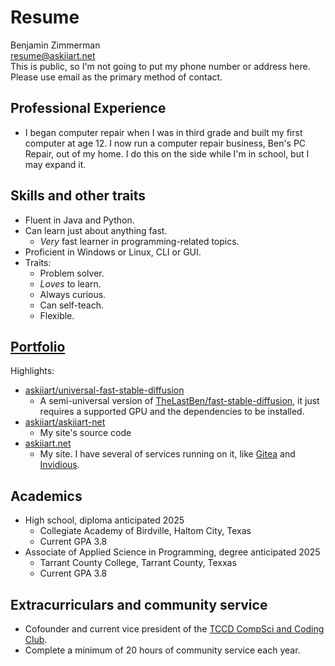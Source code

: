 # Resume

[//]: # (Formatted like this so that pandoc doesn't make these separate paragraphs)

<p>
Benjamin Zimmerman
<br>
<a href="resume@askiiart.net">resume@askiiart.net</a>
<br>
This is public, so I'm not going to put my phone number or address here.  Please use email as the primary method of contact.
</p>

## Professional Experience

- I began computer repair when I was in third grade and built my first computer at age 12. I now run a computer repair business, Ben's PC Repair, out of my home.  I do this on the side while I'm in school, but I may expand it.

## Skills and other traits

- Fluent in Java and Python.
- Can learn just about anything fast.
  - *Very* fast learner in programming-related topics.
- Proficient in Windows or Linux, CLI or GUI.
- Traits:
  - Problem solver.
  - *Loves* to learn.
  - Always curious.
  - Can self-teach.
  - Flexible.

## [Portfolio](https://askiiart.net/portfolio.html)

Highlights:

- [askiiart/universal-fast-stable-diffusion](http://github.com/askiiart/universal-fast-stable-diffusion)
  - A semi-universal version of [TheLastBen/fast-stable-diffusion](https://github.com/TheLastBen/fast-stable-diffusion), it just requires a supported GPU and the dependencies to be installed.
- [askiiart/askiiart-net](https://git.askiiart.net/askiiart/askiiart-net)
  - My site's source code
- [askiiart.net](https://askiiart.net)
  - My site. I have several of services running on it, like [Gitea](https://git.askiiart.net) and [Invidious](https://invidious.askiiart.net).

## Academics

- High school, diploma anticipated 2025
  - Collegiate Academy of Birdville, Haltom City, Texas
  - Current GPA 3.8
- Associate of Applied Science in Programming, degree anticipated 2025
  - Tarrant County College, Tarrant County, Texxas
  - Current GPA 3.8

## Extracurriculars and community service

- Cofounder and current vice president of the [TCCD CompSci and Coding Club](https://codeberg.org/TCCD-CompSci-and-Coding-Club/).
- Complete a minimum of 20 hours of community service each year.
